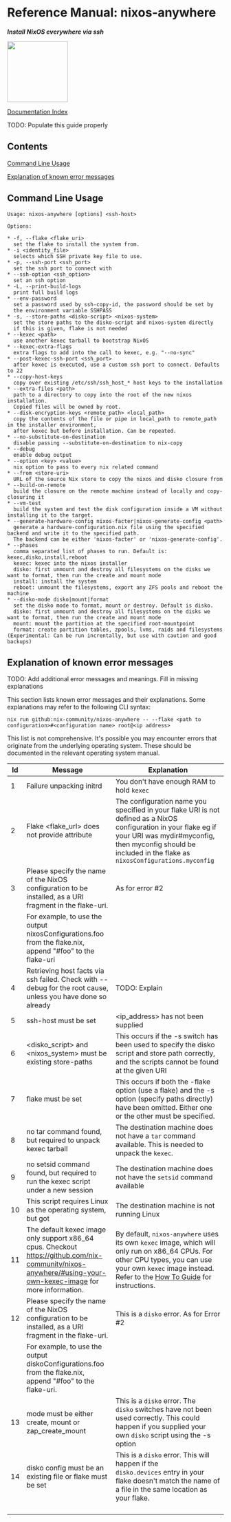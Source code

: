 # Reference Manual: nixos-anywhere

**_Install NixOS everywhere via ssh_**

<img title="" src="https://raw.githubusercontent.com/nix-community/nixos-anywhere/main/docs/logo.png" alt="" width="141">

[Documentation Index](./INDEX.md)

TODO: Populate this guide properly

## Contents

[Command Line Usage](#command-line-usage)

[Explanation of known error messages](#explanation-of-known-error-messages)

## Command Line Usage

<!-- `$ bash ./src/nixos-anywhere.sh --help` -->

```
Usage: nixos-anywhere [options] <ssh-host>

Options:

* -f, --flake <flake_uri>
  set the flake to install the system from.
* -i <identity_file>
  selects which SSH private key file to use.
* -p, --ssh-port <ssh_port>
  set the ssh port to connect with
* --ssh-option <ssh_option>
  set an ssh option
* -L, --print-build-logs
  print full build logs
* --env-password
  set a password used by ssh-copy-id, the password should be set by
  the environment variable SSHPASS
* -s, --store-paths <disko-script> <nixos-system>
  set the store paths to the disko-script and nixos-system directly
  if this is given, flake is not needed
* --kexec <path>
  use another kexec tarball to bootstrap NixOS
* --kexec-extra-flags
  extra flags to add into the call to kexec, e.g. "--no-sync"
* --post-kexec-ssh-port <ssh_port>
  after kexec is executed, use a custom ssh port to connect. Defaults to 22
* --copy-host-keys
  copy over existing /etc/ssh/ssh_host_* host keys to the installation
* --extra-files <path>
  path to a directory to copy into the root of the new nixos installation.
  Copied files will be owned by root.
* --disk-encryption-keys <remote_path> <local_path>
  copy the contents of the file or pipe in local_path to remote_path in the installer environment,
  after kexec but before installation. Can be repeated.
* --no-substitute-on-destination
  disable passing --substitute-on-destination to nix-copy
* --debug
  enable debug output
* --option <key> <value>
  nix option to pass to every nix related command
* --from <store-uri>
  URL of the source Nix store to copy the nixos and disko closure from
* --build-on-remote
  build the closure on the remote machine instead of locally and copy-closuring it
* --vm-test
  build the system and test the disk configuration inside a VM without installing it to the target.
* --generate-hardware-config nixos-facter|nixos-generate-config <path>
  generate a hardware-configuration.nix file using the specified backend and write it to the specified path.
  The backend can be either 'nixos-facter' or 'nixos-generate-config'.
* --phases
  comma separated list of phases to run. Default is: kexec,disko,install,reboot
  kexec: kexec into the nixos installer
  disko: first unmount and destroy all filesystems on the disks we want to format, then run the create and mount mode
  install: install the system
  reboot: unmount the filesystems, export any ZFS pools and reboot the machine
* --disko-mode disko|mount|format
  set the disko mode to format, mount or destroy. Default is disko.
  disko: first unmount and destroy all filesystems on the disks we want to format, then run the create and mount mode
  mount: mount the partition at the specified root-mountpoint
  format: create partition tables, zpools, lvms, raids and filesystems (Experimental: Can be run increntally, but use with caution and good backups)
```

## Explanation of known error messages

TODO: Add additional error messages and meanings. Fill in missing explanations

This section lists known error messages and their explanations. Some
explanations may refer to the following CLI syntax:

`nix run github:nix-community/nixos-anywhere -- --flake <path to configuration>#<configuration name> root@<ip address>`

This list is not comprehensive. It's possible you may encounter errors that
originate from the underlying operating system. These should be documented in
the relevant operating system manual.

| Id | Message                                                                                                                                                      | Explanation                                                                                                                                                                                                                                      |
| -- | ------------------------------------------------------------------------------------------------------------------------------------------------------------ | ------------------------------------------------------------------------------------------------------------------------------------------------------------------------------------------------------------------------------------------------ |
| 1  | Failure unpacking initrd                                                                                                                                     | You don't have enough RAM to hold `kexec`                                                                                                                                                                                                        |
| 2  | Flake <flake_url> does not provide attribute                                                                                                                 | The configuration name you specified in your flake URI is not defined as a NixOS configuration in your flake eg if your URI was mydir#myconfig, then myconfig should be included in the flake as `nixosConfigurations.myconfig`                  |
| 3  | Please specify the name of the NixOS configuration to be installed, as a URI fragment in the flake-uri.                                                      | As for error #2                                                                                                                                                                                                                                  |
|    | For example, to use the output nixosConfigurations.foo from the flake.nix, append "#foo" to the flake-uri                                                    |                                                                                                                                                                                                                                                  |
| 4  | Retrieving host facts via ssh failed. Check with --debug for the root cause, unless you have done so already                                                 | TODO: Explain                                                                                                                                                                                                                                    |
| 5  | ssh-host must be set                                                                                                                                         | <ip_address> has not been supplied                                                                                                                                                                                                               |
| 6  | <disko_script> and <nixos_system> must be existing store-paths                                                                                               | This occurs if the -s switch has been used to specify the disko script and store path correctly, and the scripts cannot be found at the given URI                                                                                                |
| 7  | flake must be set                                                                                                                                            | This occurs if both the -flake option (use a flake) and the -s option (specify paths directly) have been omitted. Either one or the other must be specified.                                                                                     |
| 8  | no tar command found, but required to unpack kexec tarball                                                                                                   | The destination machine does not have a `tar` command available. This is needed to unpack the `kexec`.                                                                                                                                           |
| 9  | no setsid command found, but required to run the kexec script under a new session                                                                            | The destination machine does not have the `setsid` command available                                                                                                                                                                             |
| 10 | This script requires Linux as the operating system, but got <operating system>                                                                               | The destination machine is not running Linux                                                                                                                                                                                                     |
| 11 | The default kexec image only support x86_64 cpus. Checkout https://github.com/nix-community/nixos-anywhere/#using-your-own-kexec-image for more information. | By default, `nixos-anywhere` uses its own `kexec` image, which will only run on x86_64 CPUs. For other CPU types, you can use your own `kexec` image instead. Refer to the [How To Guide](./howtos#using-your-own-kexec-image) for instructions. |
| 12 | Please specify the name of the NixOS configuration to be installed, as a URI fragment in the flake-uri.                                                      | This is a `disko` error. As for Error #2                                                                                                                                                                                                         |
|    | For example, to use the output diskoConfigurations.foo from the flake.nix, append \"#foo\" to the flake-uri.                                                 |                                                                                                                                                                                                                                                  |
| 13 | mode must be either create, mount or zap_create_mount                                                                                                        | This is a `disko` error. The `disko` switches have not been used correctly. This could happen if you supplied your own `disko` script using the -s option                                                                                        |
| 14 | disko config must be an existing file or flake must be set                                                                                                   | This is a `disko` error. This will happen if the `disko.devices` entry in your flake doesn't match the name of a file in the same location as your flake.                                                                                        |
|    |                                                                                                                                                              |                                                                                                                                                                                                                                                  |
|    |                                                                                                                                                              |                                                                                                                                                                                                                                                  |
|    |                                                                                                                                                              |                                                                                                                                                                                                                                                  |
|    |                                                                                                                                                              |                                                                                                                                                                                                                                                  |

